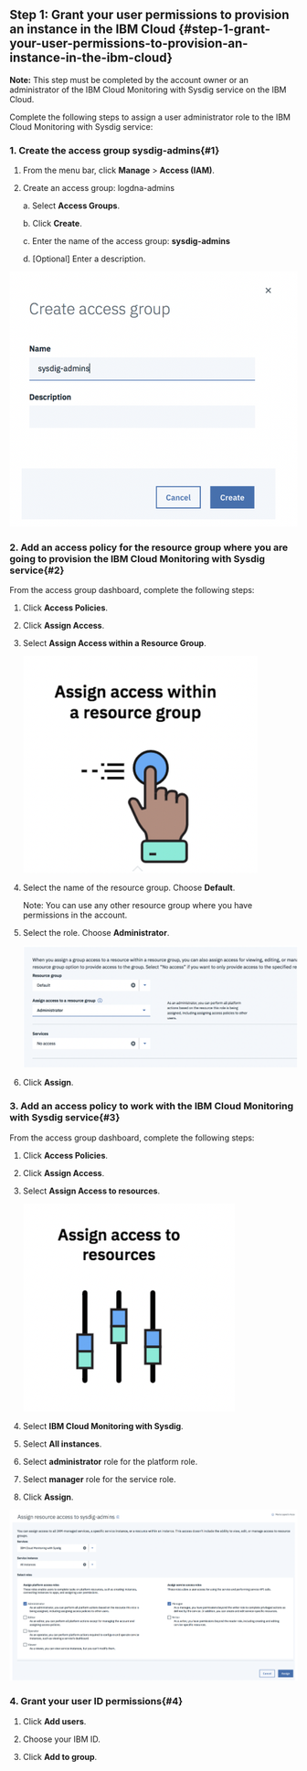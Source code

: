 ## Step 1: Grant your user permissions to provision an instance in the IBM Cloud {#step-1-grant-your-user-permissions-to-provision-an-instance-in-the-ibm-cloud}

**Note:** This step must be completed by the account owner or an administrator of the IBM Cloud Monitoring with Sysdig service on the IBM Cloud.

Complete the following steps to assign a user administrator role to the IBM Cloud Monitoring with Sysdig service:


### 1. Create the access group **sysdig-admins**{#1}

1. From the menu bar, click **Manage** &gt; **Access (IAM)**.

2. Create an access group: logdna-admins  
        
    a. Select **Access Groups**.

    b. Click **Create**.

    c. Enter the name of the access group: **sysdig-admins**

    d. [Optional] Enter a description.

![](../images/sysdig_img3.png)


### 2. Add an access policy for the resource group where you are going to provision the IBM Cloud Monitoring with Sysdig service{#2}

From the access group dashboard, complete the following steps:

1. Click **Access Policies**.

2. Click **Assign Access**.

3. Select **Assign Access within a Resource Group**.

    ![](../images/sysdig_img4.png)

4. Select the name of the resource group. Choose **Default**. 

    Note: You can use any other resource group where you have permissions in the account.

5. Select the role. Choose **Administrator**.

    ![](../images/sysdig_img5.png)

6. Click **Assign**.



### 3. Add an access policy to work with the IBM Cloud Monitoring with Sysdig service{#3}

From the access group dashboard, complete the following steps:

1. Click **Access Policies**.

2. Click **Assign Access**.

3. Select **Assign Access to resources**.

    ![](../images/sysdig_img6.png)

4. Select **IBM Cloud Monitoring with Sysdig**.

5. Select **All instances**.

6. Select **administrator** role for the platform role.

7. Select **manager** role for the service role.

8. Click **Assign**.

![](../images/sysdig_img7.png)



### 4. Grant your user ID permissions{#4}

1. Click **Add users**.

2. Choose your IBM ID.

3. Click **Add to group**.


